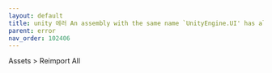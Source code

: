 ```yaml
---
layout: default
title: unity 에러 An assembly with the same name `UnityEngine.UI' has already been imported
parent: error
nav_order: 102406
---
```


Assets > Reimport All
